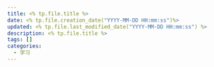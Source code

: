 ```yaml
---
title: <% tp.file.title %>
date: <% tp.file.creation_date("YYYY-MM-DD HH:mm:ss")%>
updated: <% tp.file.last_modified_date("YYYY-MM-DD HH:mm:ss") %>
description: <% tp.file.title %>
tags: []
categories:
  - 学习
---
```

